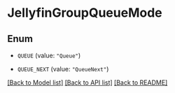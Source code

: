 # JellyfinGroupQueueMode

## Enum


* `QUEUE` (value: `"Queue"`)

* `QUEUE_NEXT` (value: `"QueueNext"`)


[[Back to Model list]](../README.md#documentation-for-models) [[Back to API list]](../README.md#documentation-for-api-endpoints) [[Back to README]](../README.md)


